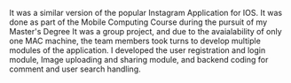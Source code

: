 It was a similar version of the popular Instagram Application for IOS. It was done as part of the Mobile Computing Course during the pursuit of my Master's Degree
It was a group project, and due to the avaialability of only one MAC machine,
the team members took turns to develop multiple modules of the application. I developed the user registration and login module, Image uploading and
sharing module, and backend coding for comment and user search handling.

